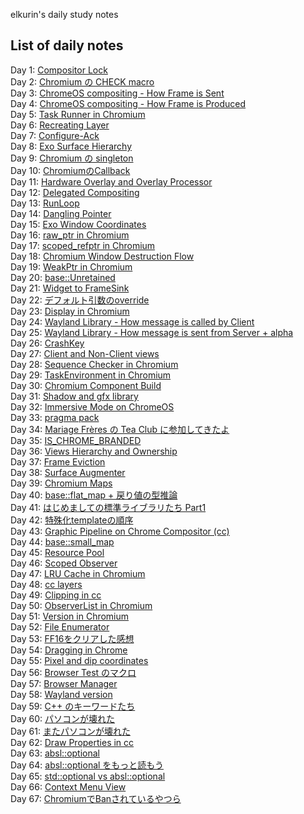 elkurin's daily study notes

## List of daily notes
Day 1: [Compositor Lock](/PvX17GKgSjihdnLLxMYjGQ)  
Day 2: [Chromium の CHECK macro](/bTyyMwT3TSGp9DQ3AaYy5Q)  
Day 3: [ChromeOS compositing - How Frame is Sent](/TRqZF4imQ2Cw78IatA2iNg)  
Day 4: [ChromeOS compositing - How Frame is Produced](/zDMdnHD-QPuTZQgYqrR8FQ)  
Day 5: [Task Runner in Chromium](/V20PsjhqT7a7AJ1_zE5kMg)  
Day 6: [Recreating Layer](/BG_B-_6hS9a5uKwQMdBhSA)  
Day 7: [Configure-Ack](/DUDwMnofS2KBY43crM1RbQ)  
Day 8: [Exo Surface Hierarchy](/B0CVPL5VSE-te7jBFX2KLA)  
Day 9: [Chromium の singleton](/uJ6BDMFwStS3LSN9NTeP8w)  
Day 10: [ChromiumのCallback](/-IbvK-7hSlOgFekcAGPwJQ)  
Day 11: [Hardware Overlay and Overlay Processor](/1ijoC7L5TEK3sryYckqqjg)  
Day 12: [Delegated Compositing](/lnF21IZqSe6bWlnsYkEclQ)  
Day 13: [RunLoop](/3nWtoOH2QW28njOfcbvSyw)  
Day 14: [Dangling Pointer](/UpDc1_nBQLy3ETrUE-XsHA)  
Day 15: [Exo Window Coordinates](/W5x_n2LiShiMIke--XMHng)  
Day 16: [raw_ptr in Chromium](/IUfFQc99QK2gouHt7Wpe2w)  
Day 17: [scoped_refptr in Chromium](/FphwD6YTTqaVNVoZ9lAlSA)  
Day 18: [Chromium Window Destruction Flow](/LdXvjILPR6mBq2nREHBc2A)  
Day 19: [WeakPtr in Chromium](/SbPHZW4wQL6pb5RSWK7pdA)  
Day 20: [base::Unretained](/-Y7V9jiqQ3GF6VushLVMRg)  
Day 21: [Widget to FrameSink](/TfLVAWQfT36ScMTkEyUzIQ)  
Day 22: [デフォルト引数のoverride](/h3QSQCjCRKOHR4MfZ_DLow)  
Day 23: [Display in Chromium](/duoseLZpQFq0ME7Iy5VVcQ)  
Day 24: [Wayland Library - How message is called by Client](/Lq7Q7W9EQvaX1iN_-G-V1A)  
Day 25: [Wayland Library - How message is sent from Server + alpha](/8pjhsch7QQKUTJejwrfMXA)  
Day 26: [CrashKey](/kF7Dcr_yQLCvlwckJtBtTw)  
Day 27: [Client and Non-Client views](/haIf7BD4QC21cBjavc7haA)  
Day 28: [Sequence Checker in Chromium](/RsnFutuvT7acc8lR0BTuYQ)  
Day 29: [TaskEnvironment in Chromium](/DFUw2wSkSSazHYVxmqRpLg)  
Day 30: [Chromium Component Build](/5R2UxHo6QuirJrD92O--Lg)  
Day 31: [Shadow and gfx library](/-DuvxnIkTuSWoaVXYgMD5w)  
Day 32: [Immersive Mode on ChromeOS](/2JOXHvdWSTGaocHXYLy-Fg)  
Day 33: [pragma pack](/9TR04dW3SrOSOw_Pv5w_jw)  
Day 34: [Mariage Frères の Tea Club に参加してきたよ](https://elkurin.hatenablog.com/entry/2023/06/28/235656)  
Day 35: [IS_CHROME_BRANDED](/jnrCiF6CSYaO80ficUlTtQ)  
Day 36: [Views Hierarchy and Ownership](/pIWPoinHTSGXbZnRqZO9eQ)  
Day 37: [Frame Eviction](/p7Xlv09bTgKBczGScYAnJA)  
Day 38: [Surface Augmenter](/GcPX1VkJSfKnPtTrTZlYmg)  
Day 39: [Chromium Maps](/szPe4BDiSAqq2Lk1DSycHw)  
Day 40: [base::flat_map + 戻り値の型推論](/WntLebyXQUKQuKQOFGTitw)  
Day 41: [はじめましての標準ライブラリたち Part1](/qpXWYcV3RVC1oVWlCx7Lpg)  
Day 42: [特殊化templateの順序](/U0xJunbTS3aZLNlr8ODeeg)  
Day 43: [Graphic Pipeline on Chrome Compositor (cc)](/5ikmEAt9TVGbg1NrYA1EJw)  
Day 44: [base::small_map](/lS4DQhxISa-bvzFelDKCcA)  
Day 45: [Resource Pool](/s3dEa-TNRUiBmTOiA1EKOA)  
Day 46: [Scoped Observer](/mJC0zURhT0iQFd2wJ3_t3w)  
Day 47: [LRU Cache in Chromium](/m8pLj-OlR7WmJ8ieyxo_6w)  
Day 48: [cc layers](/esdTpuT1SDWwUE8vDH1k4w)  
Day 49: [Clipping in cc](/LvRsS5aGTNGobStqD0vKcA)  
Day 50: [ObserverList in Chromium](/TEDSDGhnTlObx_Y45vcEGQ)  
Day 51: [Version in Chromium](/Z3i_CQgTQ0eTgGxaV1objA)  
Day 52: [File Enumerator](/ITOpPnt-Tly6N7M0Yl90Dg)  
Day 53: [FF16をクリアした感想](https://elkurin.hatenablog.com/entry/2023/07/17/232558)  
Day 54: [Dragging in Chrome](/h_4smDVCQKGRk1_PrYgMmw)  
Day 55: [Pixel and dip coordinates](/K6EUR4yRTC6ORYZDwLObew)  
Day 56: [Browser Test のマクロ](/ylf1Mv9vT2iPKL38-P8nUA)  
Day 57: [Browser Manager](/pXKvEK3ATMivbrM_ns2Guw)  
Day 58: [Wayland version](/Mdm3M5sbT-KeZdVY3oLWXg)  
Day 59: [C++ のキーワードたち](/G73bexFuQlqUNMalrr-cgQ)  
Day 60: [パソコンが壊れた](/OFMoDrrBSbeeZ0ni3BCBLA)  
Day 61: [またパソコンが壊れた](/5p5vgcpyTfCoAqkn_980TA)  
Day 62: [Draw Properties in cc](/5bSaHaGCSWqEmymeBFuPRA)  
Day 63: [absl::optional](/G7kaKvL5R8C4M9Cuqy2Cgg)  
Day 64: [absl::optional をもっと読もう](/TDl6IiexRmKC9W6BBsWQSA)  
Day 65: [std::optional vs absl::optional](/G-BZp4C0QQG5kn6nr3pqeQ)  
Day 66: [Context Menu View](/PQZa25RURoKUqVhIfy33IA)  
Day 67: [ChromiumでBanされているやつら](/_hYuzIVjR8usRAO8sn3-og)  
